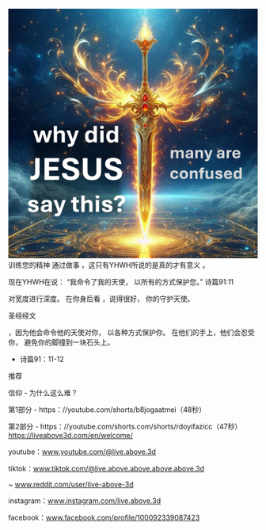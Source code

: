 ![Video cover image](../cover.jpg)
训练您的精神
通过做事
，这只有YHWH所说的是真的才有意义
。

现在YHWH在说：
“我命令了我的天使，
以所有的方式保护您。”
诗篇91:11

对宽度进行深度。
在你身后看
，说得很好，
你的守护天使。


圣经经文

，因为他会命令他的天使对你，
以各种方式保护你。
在他们的手上，他们会忍受你，
避免你的脚撞到一块石头上。
- 诗篇91：11-12


推荐

信仰 - 为什么这么难？

第1部分 -  https：//youtube.com/shorts/b8jogaatmei（48秒）

第2部分 -  https：//youtube.com/shorts.com/shorts/rdoyifazicc（47秒） https://liveabove3d.com/en/welcome/

youtube：www.youtube.com/@live.above.3d


tiktok：www.tiktok.com/@live.above.above.above.above.3d

~ www.reddit.com/user/live-above-3d

instagram：www.instagram.com/live.above.3d

facebook：www.facebook.com/profile/100092339087423



